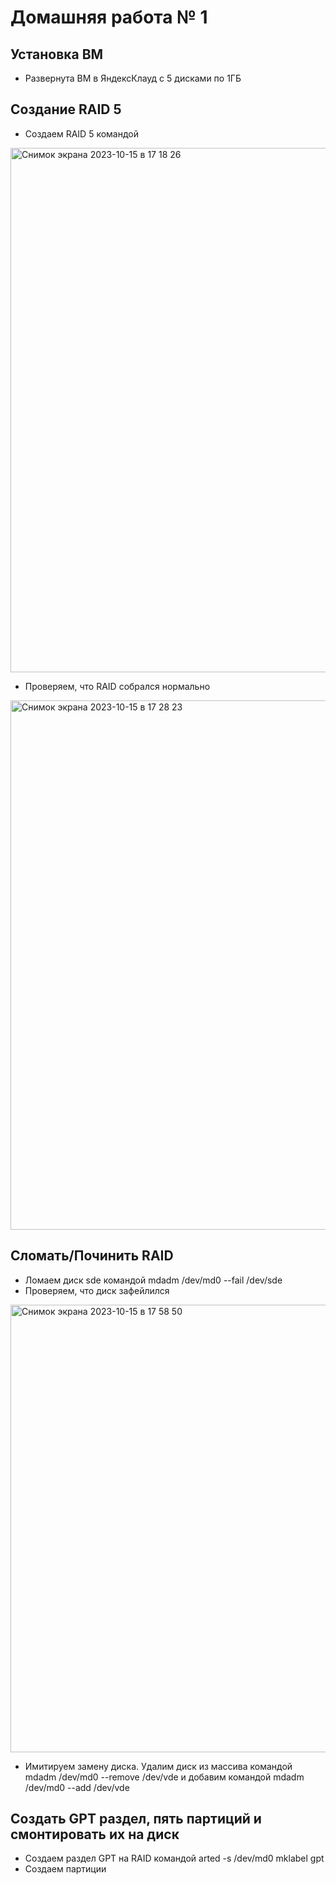 # Домашняя работа № 1
## Установка ВМ

+ Развернута ВМ в ЯндексКлауд с 5 дисками по 1ГБ



## Создание RAID 5
+ Создаем RAID 5 командой  
<img width="839" alt="Снимок экрана 2023-10-15 в 17 18 26" src="https://github.com/smirnov525/HomeWork1/assets/138726354/759157c5-fa6b-4dd4-99e5-8ad3d736c2ec">

+ Проверяем, что RAID собрался нормально
<img width="847" alt="Снимок экрана 2023-10-15 в 17 28 23" src="https://github.com/smirnov525/HomeWork1/assets/138726354/88167b06-7988-4494-a024-cde2aad6fd1a">

## Сломать/Починить RAID

+ Ломаем диск sde командой mdadm /dev/md0 --fail /dev/sde
+ Проверяем, что диск зафейлился
<img width="716" alt="Снимок экрана 2023-10-15 в 17 58 50" src="https://github.com/smirnov525/HomeWork1/assets/138726354/8a13b1b8-40c1-4932-97c8-a99c790993c6">

+ Имитируем замену диска. Удалим диск из массива командой mdadm /dev/md0 --remove /dev/vde и добавим командой mdadm /dev/md0 --add /dev/vde

## Создать GPT раздел, пять партиций и смонтировать их на диск

+ Создаем раздел GPT на RAID командой arted -s /dev/md0 mklabel gpt
+ Создаем партиции 
